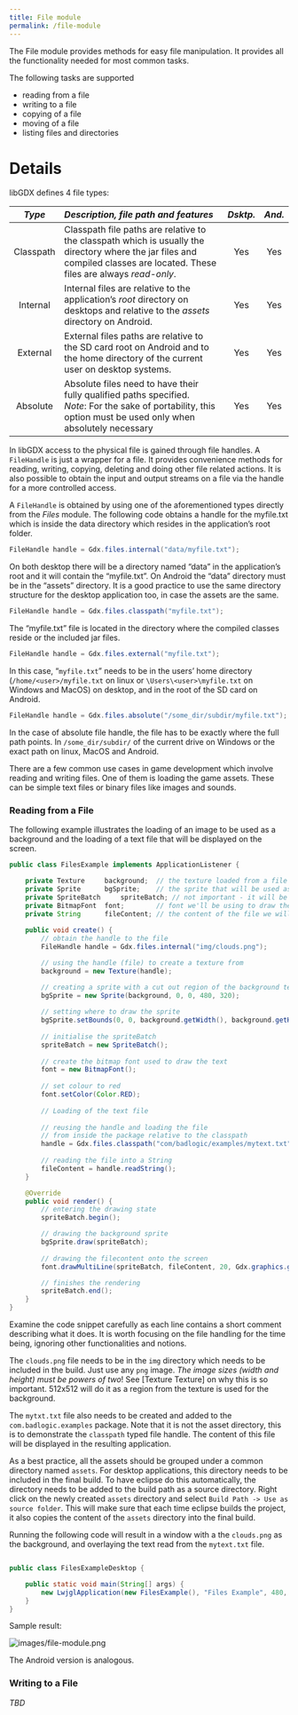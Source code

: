 ```yaml
---
title: File module
permalink: /file-module
---
```

The File module provides methods for easy file manipulation. It provides all the functionality needed for most common tasks.

The following tasks are supported
 * reading from a file
 * writing to a file
 * copying of a file
 * moving of a file
 * listing files and directories

# Details #

libGDX defines 4 file types:

| *Type* | *Description, file path and features* | *Dsktp.* | *And.* |
|:------:|:--------------------------------------|:--------:|:------:|
| Classpath | Classpath file paths are relative to the classpath which is usually the directory where the jar files and compiled classes are located. These files are always *read-only*. | Yes | Yes |
| Internal | Internal files are relative to the application’s *root* directory on desktops and relative to the *assets* directory on Android. | Yes | Yes |
| External | External files paths are relative to the SD card root on Android and to the home directory of the current user on desktop systems. | Yes | Yes |
| Absolute | Absolute files need to have their fully qualified paths specified. <br/>*Note*: For the sake of portability, this option must be used only when absolutely necessary | Yes | Yes |

In libGDX access to the physical file is gained through file handles. A `FileHandle` is just a wrapper for a file. It provides convenience methods for reading, writing, copying, deleting and doing other file related actions.
It is also possible to obtain the input and output streams on a file via the handle for a more controlled access.

A `FileHandle` is obtained by using one of the aforementioned types directly from the *Files* module.
The following code obtains a handle for the myfile.txt which is inside the data directory which resides in the application’s root folder.
```java
FileHandle handle = Gdx.files.internal("data/myfile.txt");
```
On both desktop there will be a directory named “data” in the application’s root and it will contain the “myfile.txt”. On Android the “data” directory must be in the “assets” directory.
It is a good practice to use the same directory structure for the desktop application too, in case the assets are the same.
```java
FileHandle handle = Gdx.files.classpath("myfile.txt");
```
The “myfile.txt” file is located in the directory where the compiled classes reside or the included jar files.

```java
FileHandle handle = Gdx.files.external("myfile.txt");
```
In this case, “`myfile.txt`” needs to be in the users’ home directory (`/home/<user>/myfile.txt` on linux or `\Users\<user>\myfile.txt` on Windows and MacOS) on desktop, and in the root of the SD card on Android.

```java
FileHandle handle = Gdx.files.absolute("/some_dir/subdir/myfile.txt");
```
In the case of absolute file handle, the file has to be exactly where the full path points. In `/some_dir/subdir/` of the current drive on Windows or the exact path on linux, MacOS and Android.

There are a few common use cases in game development which involve reading and writing files.
One of them is loading the game assets. These can be simple text files or binary files like images and sounds.

### Reading from a File ###

The following example illustrates the loading of an image to be used as a background and the loading of a text file that will be displayed on the screen.

```java
public class FilesExample implements ApplicationListener {

	private Texture 	background;  // the texture loaded from a file
	private Sprite 		bgSprite;    // the sprite that will be used as the background
	private SpriteBatch     spriteBatch; // not important - it will be used to draw onto the screen
	private BitmapFont 	font;	     // font we'll be using to draw the text
	private String		fileContent; // the content of the file we will be reading in
	
	public void create() {
		// obtain the handle to the file
		FileHandle handle = Gdx.files.internal("img/clouds.png");	

		// using the handle (file) to create a texture from
		background = new Texture(handle);							

		// creating a sprite with a cut out region of the background texture applied
		bgSprite = new Sprite(background, 0, 0, 480, 320);			 
																	
		// setting where to draw the sprite
		bgSprite.setBounds(0, 0, background.getWidth(), background.getHeight());	
		
		// initialise the spriteBatch
		spriteBatch = new SpriteBatch();							
		
		// create the bitmap font used to draw the text
		font = new BitmapFont();									
		
		// set colour to red
		font.setColor(Color.RED);									
		
		// Loading of the text file
		
		// reusing the handle and loading the file
		// from inside the package relative to the classpath
		handle = Gdx.files.classpath("com/badlogic/examples/mytext.txt");					
		
		// reading the file into a String
		fileContent = handle.readString();							
	}

	@Override
	public void render() {
		// entering the drawing state
		spriteBatch.begin();			

		// drawing the background sprite
		bgSprite.draw(spriteBatch);		
		
		// drawing the filecontent onto the screen
		font.drawMultiLine(spriteBatch, fileContent, 20, Gdx.graphics.getHeight() - 20);

		// finishes the rendering
		spriteBatch.end();				
	}
}
```

Examine the code snippet carefully as each line contains a short comment describing what it does.
It is worth focusing on the file handling for the time being, ignoring other functionalities and notions.

The `clouds.png` file needs to be in the `img` directory which needs to be included in the build. Just use any `png` image. _The image sizes (width and height) must be powers of two_! See [Texture Texture] on why this is so important. 512x512 will do it as a region from the texture is used for the background.

The `mytxt.txt` file also needs to be created and added to the `com.badlogic.examples` package. Note that it is not the asset directory, this is to demonstrate the `classpath` typed file handle. The content of this file will be displayed in the resulting application.


As a best practice, all the assets should be grouped under a common directory named `assets`.
For desktop applications, this directory needs to be included in the final build. To have eclipse do this automatically, the directory needs to be added to the build path as a source directory. Right click on the newly created `assets` directory and select `Build Path -> Use as source folder`. This will make sure that each time eclipse builds the project, it also copies the content of the `assets` directory into the final build.


Running the following code will result in a window with a the `clouds.png` as the background, and overlaying the text read from the `mytext.txt` file.

```java

public class FilesExampleDesktop {

	public static void main(String[] args) {
		new LwjglApplication(new FilesExample(), "Files Example", 480, 320, false);
	}
}
```

Sample result:

![images/file-module.png](/wiki/assets/images/file-module.png)

The Android version is analogous.

### Writing to a File ###

_TBD_
